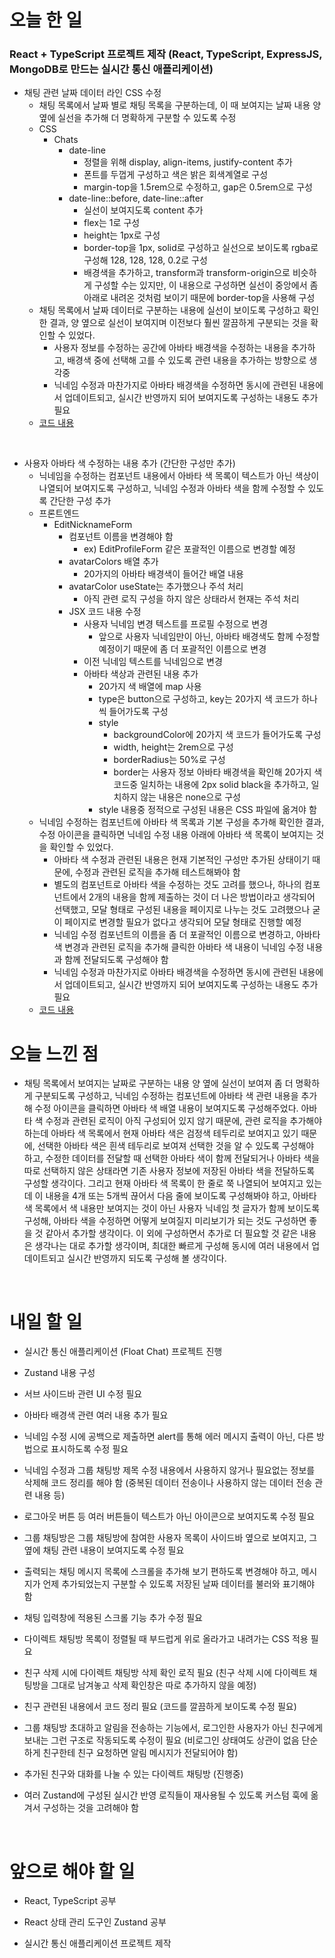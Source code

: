 # 오늘 한 일

### React + TypeScript 프로젝트 제작 (React, TypeScript, ExpressJS, MongoDB로 만드는 실시간 통신 애플리케이션)

- 채팅 관련 날짜 데이터 라인 CSS 수정
  - 채팅 목록에서 날짜 별로 채팅 목록을 구분하는데, 이 때 보여지는 날짜 내용 양 옆에 실선을 추가해 더 명확하게 구분할 수 있도록 수정
  - CSS
    - Chats
      - date-line
        - 정렬을 위해 display, align-items, justify-content 추가
        - 폰트를 두껍게 구성하고 색은 밝은 회색계열로 구성
        - margin-top을 1.5rem으로 수정하고, gap은 0.5rem으로 구성
      - date-line::before, date-line::after
        - 실선이 보여지도록 content 추가
        - flex는 1로 구성
        - height는 1px로 구성
        - border-top을 1px, solid로 구성하고 실선으로 보이도록 rgba로 구성해 128, 128, 128, 0.2로 구성
        - 배경색을 추가하고, transform과 transform-origin으로 비슷하게 구성할 수는 있지만, 이 내용으로 구성하면 실선이 중앙에서 좀 아래로 내려온 것처럼 보이기 때문에 border-top을 사용해 구성
  - 채팅 목록에서 날짜 데이터로 구분하는 내용에 실선이 보이도록 구성하고 확인한 결과, 양 옆으로 실선이 보여지며 이전보다 훨씬 깔끔하게 구분되는 것을 확인할 수 있었다.
    - 사용자 정보를 수정하는 공간에 아바타 배경색을 수정하는 내용을 추가하고, 배경색 중에 선택해 고를 수 있도록 관련 내용을 추가하는 방향으로 생각중
    - 닉네임 수정과 마찬가지로 아바타 배경색을 수정하면 동시에 관련된 내용에서 업데이트되고, 실시간 반영까지 되어 보여지도록 구성하는 내용도 추가 필요
  - [코드 내용](https://github.com/jeongsangtae/float-chat/commit/ab19302b07b038a1ec5768cf7b39dd768c5078a7)

<br />

- 사용자 아바타 색 수정하는 내용 추가 (간단한 구성만 추가)
  - 닉네임을 수정하는 컴포넌트 내용에서 아바타 색 목록이 텍스트가 아닌 색상이 나열되어 보여지도록 구성하고, 닉네임 수정과 아바타 색을 함께 수정할 수 있도록 간단한 구성 추가
  - 프론트엔드
    - EditNicknameForm
      - 컴포넌트 이름을 변경해야 함
        - ex) EditProfileForm 같은 포괄적인 이름으로 변경할 예정
      - avatarColors 배열 추가
        - 20가지의 아바타 배경색이 들어간 배열 내용
      - avatarColor useState는 추가했으나 주석 처리
        - 아직 관련 로직 구성을 하지 않은 상태라서 현재는 주석 처리
      - JSX 코드 내용 수정
        - 사용자 닉네임 변경 텍스트를 프로필 수정으로 변경
          - 앞으로 사용자 닉네임만이 아닌, 아바타 배경색도 함께 수정할 예정이기 때문에 좀 더 포괄적인 이름으로 변경
        - 이전 닉네임 텍스트를 닉네임으로 변경
        - 아바타 색상과 관련된 내용 추가
          - 20가지 색 배열에 map 사용
          - type은 button으로 구성하고, key는 20가지 색 코드가 하나씩 들어가도록 구성
          - style
            - backgroundColor에 20가지 색 코드가 들어가도록 구성
            - width, height는 2rem으로 구성
            - borderRadius는 50%로 구성
            - border는 사용자 정보 아바타 배경색을 확인해 20가지 색 코드중 일치하는 내용에 2px solid black을 추가하고, 일치하지 않는 내용은 none으로 구성
          - style 내용중 정적으로 구성된 내용은 CSS 파일에 옮겨야 함
  - 닉네임 수정하는 컴포넌트에 아바타 색 목록과 기본 구성을 추가해 확인한 결과, 수정 아이콘을 클릭하면 닉네임 수정 내용 아래에 아바타 색 목록이 보여지는 것을 확인할 수 있었다.
    - 아바타 색 수정과 관련된 내용은 현재 기본적인 구성만 추가된 상태이기 때문에, 수정과 관련된 로직을 추가해 테스트해봐야 함
    - 별도의 컴포넌트로 아바타 색을 수정하는 것도 고려를 했으나, 하나의 컴포넌트에서 2개의 내용을 함께 제출하는 것이 더 나은 방법이라고 생각되어 선택했고, 모달 형태로 구성된 내용을 페이지로 나누는 것도 고려했으나 굳이 페이지로 변경할 필요가 없다고 생각되어 모달 형태로 진행할 예정
    - 닉네임 수정 컴포넌트의 이름을 좀 더 포괄적인 이름으로 변경하고, 아바타 색 변경과 관련된 로직을 추가해 클릭한 아바타 색 내용이 닉네임 수정 내용과 함께 전달되도록 구성해야 함
    - 닉네임 수정과 마찬가지로 아바타 배경색을 수정하면 동시에 관련된 내용에서 업데이트되고, 실시간 반영까지 되어 보여지도록 구성하는 내용도 추가 필요
  - [코드 내용](https://github.com/jeongsangtae/float-chat/commit/3f52ef78a2d8ebcb523be2a18b342ec90ccb9977)

# 오늘 느낀 점

- 채팅 목록에서 보여지는 날짜로 구분하는 내용 양 옆에 실선이 보여져 좀 더 명확하게 구분되도록 구성하고, 닉네임 수정하는 컴포넌트에 아바타 색 관련 내용을 추가해 수정 아이콘을 클릭하면 아바타 색 배열 내용이 보여지도록 구성해주었다. 아바타 색 수정과 관련된 로직이 아직 구성되어 있지 않기 때문에, 관련 로직을 추가해야 하는데 아바타 색 목록에서 현재 아바타 색은 검정색 테두리로 보여지고 있기 때문에, 선택한 아바타 색은 흰색 테두리로 보여져 선택한 것을 알 수 있도록 구성해야 하고, 수정한 데이터를 전달할 때 선택한 아바타 색이 함께 전달되거나 아바타 색을 따로 선택하지 않은 상태라면 기존 사용자 정보에 저장된 아바타 색을 전달하도록 구성할 생각이다. 그리고 현재 아바타 색 목록이 한 줄로 쭉 나열되어 보여지고 있는데 이 내용을 4개 또는 5개씩 끊어서 다음 줄에 보이도록 구성해봐야 하고, 아바타 색 목록에서 색 내용만 보여지는 것이 아닌 사용자 닉네임 첫 글자가 함께 보이도록 구성해, 아바타 색을 수정하면 어떻게 보여질지 미리보기가 되는 것도 구성하면 좋을 것 같아서 추가할 생각이다. 이 외에 구성하면서 추가로 더 필요할 것 같은 내용은 생각나는 대로 추가할 생각이며, 최대한 빠르게 구성해 동시에 여러 내용에서 업데이트되고 실시간 반영까지 되도록 구성해 볼 생각이다.

<br />

# 내일 할 일

- 실시간 통신 애플리케이션 (Float Chat) 프로젝트 진행

- Zustand 내용 구성

- 서브 사이드바 관련 UI 수정 필요

- 아바타 배경색 관련 여러 내용 추가 필요

- 닉네임 수정 시에 공백으로 제출하면 alert를 통해 에러 메시지 출력이 아닌, 다른 방법으로 표시하도록 수정 필요

- 닉네임 수정과 그룹 채팅방 제목 수정 내용에서 사용하지 않거나 필요없는 정보를 삭제해 코드 정리를 해야 함 (중복된 데이터 전송이나 사용하지 않는 데이터 전송 관련 내용 등)

- 로그아웃 버튼 등 여러 버튼들이 텍스트가 아닌 아이콘으로 보여지도록 수정 필요

- 그룹 채팅방은 그룹 채팅방에 참여한 사용자 목록이 사이드바 옆으로 보여지고, 그 옆에 채팅 관련 내용이 보여지도록 수정 필요

- 출력되는 채팅 메시지 목록에 스크롤을 추가해 보기 편하도록 변경해야 하고, 메시지가 언제 추가되었는지 구분할 수 있도록 저장된 날짜 데이터를 불러와 표기해야 함

- 채팅 입력창에 적용된 스크롤 기능 추가 수정 필요

- 다이렉트 채팅방 목록이 정렬될 때 부드럽게 위로 올라가고 내려가는 CSS 적용 필요

- 친구 삭제 시에 다이렉트 채팅방 삭제 확인 로직 필요 (친구 삭제 시에 다이렉트 채팅방을 그대로 남겨놓고 삭제 확인창은 따로 추가하지 않을 예정)

- 친구 관련된 내용에서 코드 정리 필요 (코드를 깔끔하게 보이도록 수정 필요)

- 그룹 채팅방 초대하고 알림을 전송하는 기능에서, 로그인한 사용자가 아닌 친구에게 보내는 그런 구조로 작동되도록 수정이 필요 (비로그인 상태여도 상관이 없음 단순하게 친구한테 친구 요청하면 알림 메시지가 전달되어야 함)

- 추가된 친구와 대화를 나눌 수 있는 다이렉트 채팅방 (진행중)

- 여러 Zustand에 구성된 실시간 반영 로직들이 재사용될 수 있도록 커스텀 훅에 옮겨서 구성하는 것을 고려해야 함

<br />

# 앞으로 해야 할 일

- React, TypeScript 공부

- React 상태 관리 도구인 Zustand 공부

- 실시간 통신 애플리케이션 프로젝트 제작
